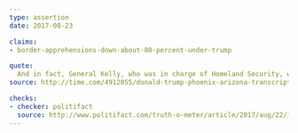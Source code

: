 ```yaml
---
type: assertion
date: 2017-08-23

claims:
- border-apprehensions-down-about-80-percent-under-trump

quote:
  And in fact, General Kelly, who was in charge of Homeland Security, where people coming in down 78 and almost 80 percent.
source: http://time.com/4912055/donald-trump-phoenix-arizona-transcript/

checks:
- checker: politifact
  source: http://www.politifact.com/truth-o-meter/article/2017/aug/22/fact-checking-president-donald-trumps-campaign-ral/
---
```

